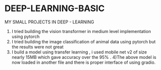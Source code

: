 # DEEP-LEARNING-BASIC
MY SMALL PROJECTS IN DEEP - LEARNING 


1) I tried building the vision transformer in medium level implementation using pytorch 
2) I tried building the image classification of animal data using pytorch but the results were not great
3) I build a model using transfer learning , i used mobile net v2 of size nearly 15MB which gave accuracy over the 95% .
4)The above model is now loaded in another file and there is proper interface of using gradio.
